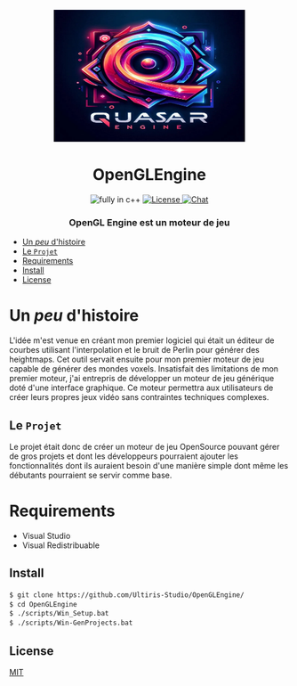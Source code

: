 <p align=center>
  <img src="logo.webp" height="237px" width="344"/>
</p>
<h1 align=center>OpenGLEngine</h1>
<p align=center>
  <img src="https://img.shields.io/badge/Made%20with-C++-%23f7df1e?style=for-the-badge" alt="fully in c++"/>
  <a href="https://choosealicense.com/licenses/mit/">
    <img src="https://img.shields.io/badge/license-MIT-yellow.svg?style=for-the-badge" alt="License"/>
  </a>
  <a href="https://discord.gg/">
    <img src="https://img.shields.io/discord/265104803531587584.svg?logo=discord&style=for-the-badge" alt="Chat"/>
  </a>
</p>
<h3 align=center>OpenGL Engine est un moteur de jeu</h3>

- [Un _peu_ d'histoire](#un-peu-d-histoire)
- [Le `Projet`](#le-projet)
- [Requirements](#requirements)
- [Install](#install)
- [License](#license)

# Un _peu_ d'histoire

L'idée m'est venue en créant mon premier logiciel qui était un éditeur de courbes utilisant l'interpolation et le bruit de Perlin pour générer des heightmaps. Cet outil servait ensuite pour mon premier moteur de jeu capable de générer des mondes voxels. Insatisfait des limitations de mon premier moteur, j'ai entrepris de développer un moteur de jeu générique doté d'une interface graphique. Ce moteur permettra aux utilisateurs de créer leurs propres jeux vidéo sans contraintes techniques complexes.

## Le `Projet`

Le projet était donc de créer un moteur de jeu OpenSource pouvant gérer de gros projets et dont les développeurs pourraient ajouter les fonctionnalités dont ils auraient besoin d'une manière simple dont même les débutants pourraient se servir comme base.

# Requirements

- Visual Studio
- Visual Redistribuable

## Install

```bash
$ git clone https://github.com/Ultiris-Studio/OpenGLEngine/
$ cd OpenGLEngine
$ ./scripts/Win_Setup.bat
$ ./scripts/Win-GenProjects.bat
```

## License

[MIT](https://choosealicense.com/licenses/mit/)
